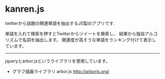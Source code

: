 kanren.js
======

twitterから話題の関連単語を抽出するJS製のアプリです.

単語を入れて検索を押すとTwitterからツイートを検索し、
結果から独自アルゴリズムで名詞を抽出します。
関連度が高そうな単語をランキング付けて表示しています。


----
jqueryとarbor.jsというライブラリを使用しています。

* グラフ描画ライブラリ arbor.js
  http://arborjs.org/
